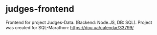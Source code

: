# judges-frontend
Frontend for project Judges-Data. (Backend: Node.JS, DB: SQL). Project was created for SQL-Marathon: https://dou.ua/calendar/33799/

